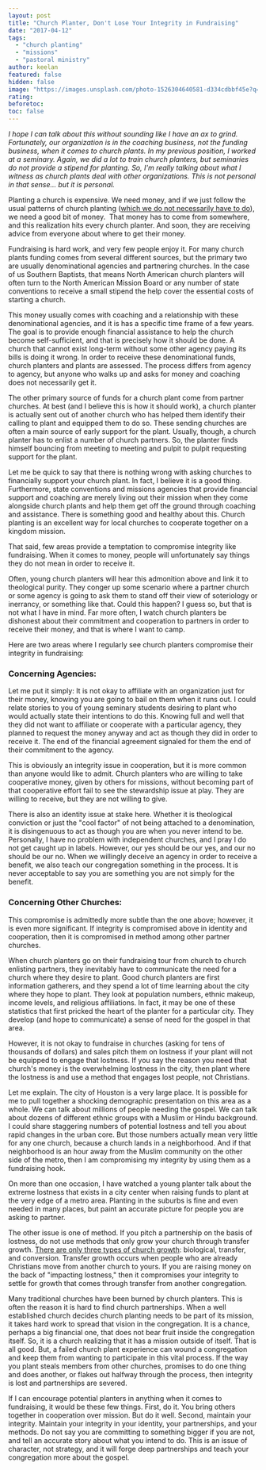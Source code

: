 ```yaml
---
layout: post
title: "Church Planter, Don't Lose Your Integrity in Fundraising"
date: "2017-04-12"
tags: 
  - "church planting"
  - "missions"
  - "pastoral ministry"
author: keelan
featured: false
hidden: false
image: "https://images.unsplash.com/photo-1526304640581-d334cdbbf45e?q=80&w=2070&auto=format&fit=crop&ixlib=rb-4.0.3&ixid=M3wxMjA3fDB8MHxwaG90by1wYWdlfHx8fGVufDB8fHx8fA%3D%3D"
rating:
beforetoc:
toc: false
---
```


_I hope I can talk about this without sounding like I have an ax to grind. Fortunately, our organization is in the coaching business, not the funding business, when it comes to church plants. In my previous position, I worked at a seminary. Again, we did a lot to train church planters, but seminaries do not provide a stipend for planting. So, I'm really talking about what I witness as church plants deal with other organizations. This is not personal in that sense... but it is personal._

Planting a church is expensive. We need money, and if we just follow the usual patterns of church planting ([which we do not necessarily have to do](https://keelancook.com/2017/04/are-we-planting-churches-or-worship-services.html)), we need a good bit of money.  That money has to come from somewhere, and this realization hits every church planter. And soon, they are receiving advice from everyone about where to get their money.

Fundraising is hard work, and very few people enjoy it. For many church plants funding comes from several different sources, but the primary two are usually denominational agencies and partnering churches. In the case of us Southern Baptists, that means North American church planters will often turn to the North American Mission Board or any number of state conventions to receive a small stipend the help cover the essential costs of starting a church.

This money usually comes with coaching and a relationship with these denominational agencies, and it is has a specific time frame of a few years. The goal is to provide enough financial assistance to help the church become self-sufficient, and that is precisely how it should be done. A church that cannot exist long-term without some other agency paying its bills is doing it wrong. In order to receive these denominational funds, church planters and plants are assessed. The process differs from agency to agency, but anyone who walks up and asks for money and coaching does not necessarily get it.

The other primary source of funds for a church plant come from partner churches. At best (and I believe this is how it should work), a church planter is actually sent out of another church who has helped them identify their calling to plant and equipped them to do so. These sending churches are often a main source of early support for the plant. Usually, though, a church planter has to enlist a number of church partners. So, the planter finds himself bouncing from meeting to meeting and pulpit to pulpit requesting support for the plant.

Let me be quick to say that there is nothing wrong with asking churches to financially support your church plant. In fact, I believe it is a good thing. Furthermore, state conventions and missions agencies that provide financial support and coaching are merely living out their mission when they come alongside church plants and help them get off the ground through coaching and assistance. There is something good and healthy about this. Church planting is an excellent way for local churches to cooperate together on a kingdom mission.

That said, few areas provide a temptation to compromise integrity like fundraising. When it comes to money, people will unfortunately say things they do not mean in order to receive it.

Often, young church planters will hear this admonition above and link it to theological purity. They conger up some scenario where a partner church or some agency is going to ask them to stand off their view of soteriology or inerrancy, or something like that. Could this happen? I guess so, but that is not what I have in mind. Far more often, I watch church planters be dishonest about their commitment and cooperation to partners in order to receive their money, and that is where I want to camp.

Here are two areas where I regularly see church planters compromise their integrity in fundraising:

### Concerning Agencies:

Let me put it simply: It is not okay to affiliate with an organization just for their money, knowing you are going to bail on them when it runs out. I could relate stories to you of young seminary students desiring to plant who would actually state their intentions to do this. Knowing full and well that they did not want to affiliate or cooperate with a particular agency, they planned to request the money anyway and act as though they did in order to receive it. The end of the financial agreement signaled for them the end of their commitment to the agency.

This is obviously an integrity issue in cooperation, but it is more common than anyone would like to admit. Church planters who are willing to take cooperative money, given by others for missions, without becoming part of that cooperative effort fail to see the stewardship issue at play. They are willing to receive, but they are not willing to give.

There is also an identity issue at stake here. Whether it is theological conviction or just the "cool factor" of not being attached to a denomination, it is disingenuous to act as though you are when you never intend to be. Personally, I have no problem with independent churches, and I pray I do not get caught up in labels. However, our yes should be our yes, and our no should be our no. When we willingly deceive an agency in order to receive a benefit, we also teach our congregation something in the process. It is never acceptable to say you are something you are not simply for the benefit.

### Concerning Other Churches:

This compromise is admittedly more subtle than the one above; however, it is even more significant. If integrity is compromised above in identity and cooperation, then it is compromised in method among other partner churches.

When church planters go on their fundraising tour from church to church enlisting partners, they inevitably have to communicate the need for a church where they desire to plant. Good church planters are first information gatherers, and they spend a lot of time learning about the city where they hope to plant. They look at population numbers, ethnic makeup, income levels, and religious affiliations. In fact, it may be one of these statistics that first pricked the heart of the planter for a particular city. They develop (and hope to communicate) a sense of need for the gospel in that area.

However, it is not okay to fundraise in churches (asking for tens of thousands of dollars) and sales pitch them on lostness if your plant will not be equipped to engage that lostness. If you say the reason you need that church's money is the overwhelming lostness in the city, then plant where the lostness is and use a method that engages lost people, not Christians.

Let me explain. The city of Houston is a very large place. It is possible for me to pull together a shocking demographic presentation on this area as a whole. We can talk about millions of people needing the gospel. We can talk about dozens of different ethnic groups with a Muslim or Hindu background. I could share staggering numbers of potential lostness and tell you about rapid changes in the urban core. But those numbers actually mean very little for any one church, because a church lands in a neighborhood. And if that neighborhood is an hour away from the Muslim community on the other side of the metro, then I am compromising my integrity by using them as a fundraising hook.

On more than one occasion, I have watched a young planter talk about the extreme lostness that exists in a city center when raising funds to plant at the very edge of a metro area. Planting in the suburbs is fine and even needed in many places, but paint an accurate picture for people you are asking to partner.

The other issue is one of method. If you pitch a partnership on the basis of lostness, do not use methods that only grow your church through transfer growth. [There are only three types of church growth](https://keelancook.com/2016/11/there-are-only-three-kinds-of-church-growth.html): biological, transfer, and conversion. Transfer growth occurs when people who are already Christians move from another church to yours. If you are raising money on the back of "impacting lostness," then it compromises your integrity to settle for growth that comes through transfer from another congregation.

Many traditional churches have been burned by church planters. This is often the reason it is hard to find church partnerships. When a well established church decides church planting needs to be part of its mission, it takes hard work to spread that vision in the congregation. It is a chance, perhaps a big financial one, that does not bear fruit inside the congregation itself. So, it is a church realizing that it has a mission outside of itself. That is all good. But, a failed church plant experience can wound a congregation and keep them from wanting to participate in this vital process. If the way you plant steals members from other churches, promises to do one thing and does another, or flakes out halfway through the process, then integrity is lost and partnerships are severed.

If I can encourage potential planters in anything when it comes to fundraising, it would be these few things. First, do it. You bring others together in cooperation over mission. But do it well. Second, maintain your integrity. Maintain your integrity in your identity, your partnerships, and your methods. Do not say you are committing to something bigger if you are not, and tell an accurate story about what you intend to do. This is an issue of character, not strategy, and it will forge deep partnerships and teach your congregation more about the gospel.
